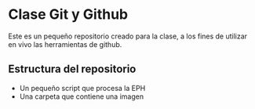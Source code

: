 # Clase Git y Github
Este es un pequeño repositorio creado para la clase, a los fines de utilizar en vivo las herramientas de github. 
## Estructura del repositorio
- Un pequeño script que procesa la EPH
- Una carpeta que contiene una imagen
[](img/ceped.png)

